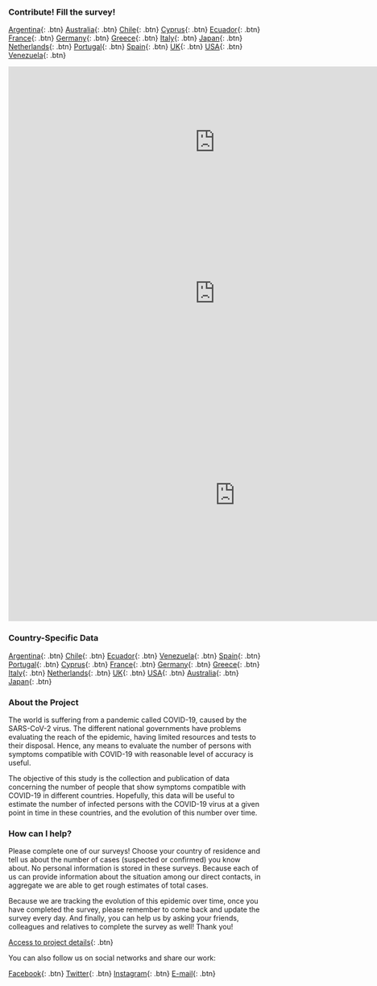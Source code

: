 ### Contribute! Fill the survey!

[Argentina](https://tinyurl.com/coronasurveysargentina){: .btn}
[Australia](https://tinyurl.com/coronasurveysaustralia){: .btn}
[Chile](https://tinyurl.com/coronasurveyschile){: .btn}
[Cyprus](http://cyprus.coronasurveys.com){: .btn}
[Ecuador](https://tinyurl.com/coronasurveysecuador){: .btn}
[France](https://tinyurl.com/coronasurveysfrance){: .btn}
[Germany](https://tinyurl.com/coronasurveysgermany){: .btn}
[Greece](https://tinyurl.com/coronasurveysgreece){: .btn}
[Italy](https://tinyurl.com/coronasurveysitaly){: .btn}
[Japan](https://tinyurl.com/coronasurveysjapan){: .btn}
[Netherlands](https://tinyurl.com/coronasurveysnetherlands){: .btn}
[Portugal](https://tinyurl.com/coronasurveysportugal){: .btn}
[Spain](http://spain.coronasurveys.com){: .btn}
[UK](https://tinyurl.com/coronasurveysuk){: .btn}
[USA](https://tinyurl.com/coronasurveysusa){: .btn}
[Venezuela](https://tinyurl.com/coronasurveysvenezuela){: .btn}

<iframe src="https://covid19.algolysis.com/grafana/d-solo/G_Aw4CrZk/coronasurveys?tab=advanced&panelId=20&orgId=1&from=1584576000000&to=1586084726626" width="820" height="300" frameborder="0"></iframe> <iframe src="https://covid19.algolysis.com/grafana/d-solo/G_Aw4CrZk/coronasurveys?tab=advanced&panelId=19&orgId=1&from=1584576000000&to=1586082342423" width="820" height="300" frameborder="0"></iframe>

<iframe src="https://covid19.algolysis.com/grafana/d-solo/G_Aw4CrZk/coronasurveys?tab=advanced&panelId=21&orgId=1&from=1583494466235&to=1586086466235
" width="900" height="500" frameborder="0"></iframe>

### Country-Specific Data

[Argentina](https://https://gcgimdea.github.io/Coronasurveys-web/results/argentina){: .btn}
[Chile](https://https://gcgimdea.github.io/Coronasurveys-web/results/chile){: .btn}
[Ecuador](https://https://gcgimdea.github.io/Coronasurveys-web/results/ecuador){: .btn}
[Venezuela](https://https://gcgimdea.github.io/Coronasurveys-web/results/venezuela){: .btn}
[Spain](https://https://gcgimdea.github.io/Coronasurveys-web/results/spain){: .btn}
[Portugal](https://https://gcgimdea.github.io/Coronasurveys-web/results/portugal){: .btn}
[Cyprus](https://https://gcgimdea.github.io/Coronasurveys-web/results/cyprus){: .btn}
[France](https://https://gcgimdea.github.io/Coronasurveys-web/results/france){: .btn}
[Germany](https://https://gcgimdea.github.io/Coronasurveys-web/results/germany){: .btn}
[Greece](https://https://gcgimdea.github.io/Coronasurveys-web/results/greece){: .btn}
[Italy](https://https://gcgimdea.github.io/Coronasurveys-web/results/italy){: .btn}
[Netherlands](https://https://gcgimdea.github.io/Coronasurveys-web/results/netherlands){: .btn}
[UK](https://https://gcgimdea.github.io/Coronasurveys-web/results/uk){: .btn}
[USA](https://https://gcgimdea.github.io/Coronasurveys-web/results/usa){: .btn}
[Australia](https://https://gcgimdea.github.io/Coronasurveys-web/results/australia){: .btn}
[Japan](https://https://gcgimdea.github.io/Coronasurveys-web/results/japan){: .btn}

### About the Project

The world is suffering from a pandemic called COVID-19, caused by the SARS-CoV-2 virus. The different national governments have problems evaluating the reach of the epidemic, having limited resources and tests to their disposal. Hence, any means to evaluate the number of persons with symptoms compatible with COVID-19 with reasonable level of accuracy is useful.

The objective of this study is the collection and publication of data concerning the number of people that show symptoms compatible with COVID-19 in different countries. Hopefully, this data will be useful to estimate the number of infected persons with the COVID-19 virus at a given point in time in these countries, and the evolution of this number over time.

### How can I help?

Please complete one of our surveys! Choose your country of residence and tell us about the number of cases (suspected or confirmed) you know about. No personal information is stored in these surveys. Because each of us can provide information about the situation among our direct contacts, in aggregate we are able to get rough estimates of total cases.

Because we are tracking the evolution of this epidemic over time, once you have completed the survey, please remember to come back and update the survey every day. And finally, you can help us by asking your friends, colleagues and relatives to complete the survey as well! Thank you!

[Access to project details](https://github.com/GCGImdea/coronasurveys){: .btn}

You can also follow us on social networks and share our work:

[Facebook](https://www.facebook.com/groups/209076966867175/){: .btn}
[Twitter](https://twitter.com/coronasurveys){: .btn}
[Instagram](https://www.instagram.com/coronasurveys/){: .btn}
[E-mail](mailto:coronasurveys@gmail.com){: .btn}
